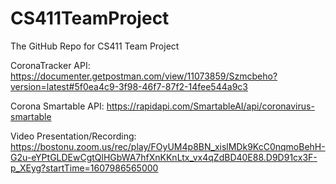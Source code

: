 # CS411TeamProject
The GitHub Repo for CS411 Team Project


CoronaTracker API: https://documenter.getpostman.com/view/11073859/Szmcbeho?version=latest#5f0ea4c9-3f98-46f7-87f2-14fee544a9c3

Corona Smartable API: https://rapidapi.com/SmartableAI/api/coronavirus-smartable

Video Presentation/Recording: https://bostonu.zoom.us/rec/play/FOyUM4p8BN_xislMDk9KcC0nqmoBehH-G2u-eYPtGLDEwCgtQlHGbWA7hfXnKKnLtx_vx4qZdBD40E88.D9D91cx3F-p_XEyg?startTime=1607986565000
